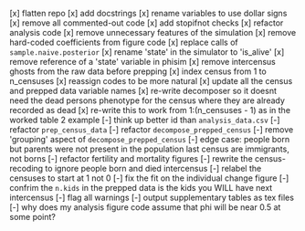 
[x] flatten repo
[x] add docstrings
[x] rename variables to use dollar signs
[x] remove all commented-out code
[x] add stopifnot checks
[x] refactor analysis code
[x] remove unnecessary features of the simulation
[x] remove hard-coded coefficients from figure code
[x] replace calls of `sample.naive.posterior`
[x] rename 'state' in the simulator to 'is_alive'
[x] remove reference of a 'state' variable in phisim
[x] remove intercensus ghosts from the raw data before prepping
[x] index census from 1 to n_censuses
[x] reassign codes to be more natural
[x] update all the census and prepped data variable names
[x] re-write decomposer so it doesnt need the dead persons phenotype for the census where they are already recorded as dead
[x] re-write this to work from 1:(n_censuses - 1) as in the worked table 2 example
[-] think up better id than `analysis_data.csv`
[-] refactor `prep_census_data`
[-] refactor `decompose_prepped_census`
[-] remove 'grouping' aspect of `decompose_prepped_census`
[-] edge case: people born but parents were not present in the population last census are immigrants, not borns
[-] refactor fertility and mortality figures
[-] rewrite the census-recoding to ignore people born and died intercensus
[-] relabel the censuses to start at 1 not 0
[-] fix the fit on the individual change figure
[-] confrim the `n.kids` in the prepped data is the kids you WILL have next intercensus
[-] flag all warnings
[-] output supplementary tables as tex files
[-] why does my analysis figure code assume that phi will be near 0.5 at some point?
